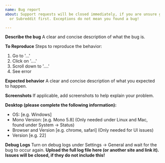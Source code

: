 ```yaml
---
name: Bug report
about: Support requests will be closed immediately, if you are unsure go to our Discord
  or Subreddit first. Exceptions do not mean you found a bug!

---
```


**Describe the bug**
A clear and concise description of what the bug is.

**To Reproduce**
Steps to reproduce the behavior:
1. Go to '...'
2. Click on '....'
3. Scroll down to '....'
4. See error

**Expected behavior**
A clear and concise description of what you expected to happen.

**Screenshots**
If applicable, add screenshots to help explain your problem.

**Desktop (please complete the following information):**
 - OS: [e.g. Windows]
 - Mono Version: [e.g. Mono 5.8] (Only needed under Linux and Mac, found under System -> Status)
 - Browser and Version [e.g. chrome, safari] (Only needed for UI issues)
 - Version [e.g. 22]

**Debug Logs**
Turn on debug logs under Settings -> General and wait for the bug to occur again. **Upload the full log file here (or another site and link it). Issues will be closed, if they do not include this!**
